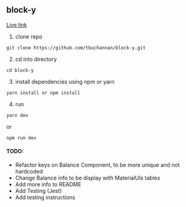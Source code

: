 ## block-y

[Live link](block-y.herokuapp.com)

1. clone repo   
```
git clone https://github.com/tbuchannan/block-y.git
```

2. cd into directory   
```
cd block-y
```

3. install dependencies using npm or yarn   
```
yarn install or npm install
```

4. run
```
yarn dev
```

  or
```
npm run dev
```

#### TODO:
* Refactor keys on Balance Component, to be more unique and not hardcoded
* Change Balance info to be display with MaterialUIs tables
* Add more info to README
* Add Testing (Jest)
* Add testing instructions

